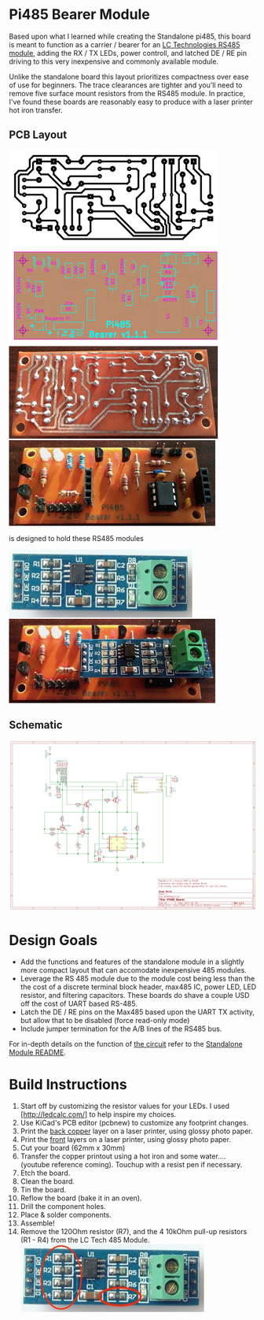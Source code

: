 # Pi485 Bearer Module

Based upon what I learned while creating the Standalone pi485, this board is meant to function as a carrier / bearer for an
[LC Technologies RS485 module](http://www.chinalctech.com/index.php?_m=mod_product&_a=view&p_id=811), adding the RX / TX LEDs,
power controll, and latched DE / RE pin driving to this very inexpensive and commonly available module.

Unlike the standalone board this layout prioritizes compactness over ease of use for beginners.
The trace clearances are tighter and you'll need to remove five surface mount resistors from the RS485 module. In practice, I've found 
these boards are reasonably easy to produce with a laser printer hot iron transfer.

## PCB Layout

![Copper Layer](plots/pi485bearer-B.Cu.png) ![Front Layers](plots/pi485bearer-brd.png)
![Tinned PCB](build/back-cu-tinned.jpg) ![Assembled](build/fully_assembled.jpg)

is designed to hold these RS485 modules

![LCTech485](lctech485.jpg) ![Full Stack](build/stacked_assembly.jpg)



## Schematic
![Schematic](plots/pi485bearer.png)

# Design Goals
* Add the functions and features of the standalone module in a slightly more compact layout that can accomodate inexpensive 485 modules.
* Leverage the RS 485 module due to the module cost being less than the the cost of a discrete terminal block header, max485 IC, power LED, 
LED resistor, and filtering capacitors. These boards do shave a couple USD off the cost of UART based RS-485.
* Latch the DE / RE pins on the Max485 based upon the UART TX activity, but allow that to be disabled (force read-only mode)
* Include jumper termination for the A/B lines of the RS485 bus.

For in-depth details on the function of [the circuit](plots/pi485bearer.png) refer to the [Standalone Module README](../standalone/README.md).

# Build Instructions

1. Start off by customizing the resistor values for your LEDs. I used [http://ledcalc.com/] to help inspire my choices.
2. Use KiCad's PCB editor (pcbnew) to customize any footprint changes.
3. Print the [back copper](plots/pi485bearer-B.Cu.svg) layer on a laser printer, using glossy photo paper.
4. Print the [front](plots/pi485bearer-brd.svg) layers on a laser printer, using glossy photo paper.
5. Cut your board (62mm x 30mm)
6. Transfer the copper printout using a hot iron and some water.... (youtube reference coming). Touchup with a resist pen if necessary.
7. Etch the board.
8. Clean the board.
9. Tin the board.
10. Reflow the board (bake it in an oven).
11. Drill the component holes.
12. Place & solder components.
13. Assemble!
14. Remove the 120Ohm resistor (R7), and the 4 10kOhm pull-up resistors (R1 - R4) from the LC Tech 485 Module.
    ![R7 Has to Go](lctech485-r7.jpg)
